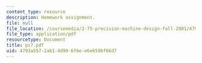 ```yaml
---
content_type: resource
description: Homework assignment.
file: null
file_location: /coursemedia/2-75-precision-machine-design-fall-2001/4793a5572ab14d906f6ee6e659bf66d7_ps7.pdf
file_type: application/pdf
resourcetype: Document
title: ps7.pdf
uid: 4793a557-2ab1-4d90-6f6e-e6e659bf66d7
---
```

